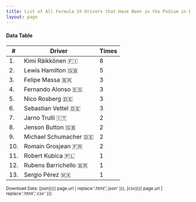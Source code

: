 ```yaml
---
title: List of All Formula 1® Drivers that Have Been in the Podium in Bahrain by Number of Times
layout: page
---
```


<canvas id="chart" width="400" height="180"></canvas>
<script>
var data = {
    "datasets": [
        {
            "backgroundColor": "#f3a935",
            "borderColor": "#f68639",
            "borderWidth": 1,
            "data": [
                8.0,
                5.0,
                3.0,
                3.0,
                3.0,
                3.0,
                2.0,
                2.0,
                2.0,
                2.0,
                1.0,
                1.0,
                1.0
            ],
            "label": "Times"
        }
    ],
    "labels": [
        "Kimi Räikkönen 🇫🇮",
        "Lewis Hamilton 🇬🇧",
        "Felipe Massa 🇧🇷",
        "Fernando Alonso 🇪🇸",
        "Nico Rosberg 🇩🇪",
        "Sebastian Vettel 🇩🇪",
        "Jarno Trulli 🇮🇹",
        "Jenson Button 🇬🇧",
        "Michael Schumacher 🇩🇪",
        "Romain Grosjean 🇫🇷",
        "Robert Kubica 🇵🇱",
        "Rubens Barrichello 🇧🇷",
        "Sergio Pérez 🇲🇽"
    ]
};
var options = {
  legend: {
    display: false
  },
  scales: {
    xAxes: [{
      ticks: {
        beginAtZero: true,
        maxRotation: 180,
        display: window.innerWidth > 800
      }
    }],
    yAxes: [{
      ticks: {
        beginAtZero: true
      }
    }]
  },
  onResize: function(chart, size) {
    chart.options.scales.xAxes[0].ticks.display = size.width > 800;
  }
};
new Chart("chart", {
    data: data,
    type: 'bar',
    options: options
});
</script>



#### Data Table

| # | Driver | Times |
|--|--|--|
| 1. | Kimi Räikkönen 🇫🇮 | 8 |
| 2. | Lewis Hamilton 🇬🇧 | 5 |
| 3. | Felipe Massa 🇧🇷 | 3 |
| 4. | Fernando Alonso 🇪🇸 | 3 |
| 5. | Nico Rosberg 🇩🇪 | 3 |
| 6. | Sebastian Vettel 🇩🇪 | 3 |
| 7. | Jarno Trulli 🇮🇹 | 2 |
| 8. | Jenson Button 🇬🇧 | 2 |
| 9. | Michael Schumacher 🇩🇪 | 2 |
| 10. | Romain Grosjean 🇫🇷 | 2 |
| 11. | Robert Kubica 🇵🇱 | 1 |
| 12. | Rubens Barrichello 🇧🇷 | 1 |
| 13. | Sergio Pérez 🇲🇽 | 1 |

<small>Download Data: [json]({{ page.url | replace:'.html','.json' }}), [csv]({{ page.url | replace:'.html','.csv' }})</small>
